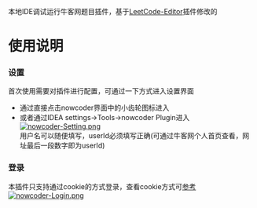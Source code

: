 本地IDE调试运行牛客网题目插件，基于[LeetCode-Editor](https://github.com/shuzijun/leetcode-editor)插件修改的   

# 使用说明
### 设置
首次使用需要对插件进行配置，可通过一下方式进入设置界面    
* 通过直接点击nowcoder界面中的小齿轮图标进入
* 或者通过IDEA settings->Tools->nowcoder Plugin进入    
[![nowcoder-Setting.png](https://i.postimg.cc/TyWN9kpC/nowcoder-Setting.png)](https://postimg.cc/TyWN9kpC)   
用户名可以随便填写，userId必须填写正确(可通过牛客网个人首页查看，网址最后一段数字即为userId)    
### 登录
本插件只支持通过cookie的方式登录，查看cookie方式可[参考](https://github.com/shuzijun/leetcode-editor/blob/master/doc/LoginHelp_ZH.md#cookie%E7%99%BB%E5%BD%95)
[![nowcoder-Login.png](https://i.postimg.cc/2jL5XFF8/nowcoder-Login.png)](https://postimg.cc/JtmmsX29)
